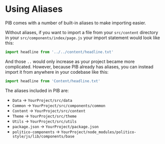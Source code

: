 # Using Aliases

PIB comes with a number of built-in aliases to make importing easier.

Without aliases, if you want to import a file from your `src/content` directory in your `src/components/index/page.js` your import statement would look like this:

```JavaScript
import headline from '../../content/headline.txt'
```

And those `..` would only increase as your project became more complicated. However, because PIB already has aliases, you can instead import it from anywhere in your codebase like this:

```JavaScript
import headline from 'Content/headline.txt'
```

The aliases included in PIB are:
- `Data` → `YourProject/src/data`
- `Common` → `YourProject/src/components/common`
- `Content` → `YourProject/src/content`
- `Theme` → `YourProject/src/theme`
- `Utils` → `YourProject/src/utils`
- `package.json` → `YourProject/package.json`
- `politico-components` → `YourProject/node_modules/politico-style/js/lib/components/base`
